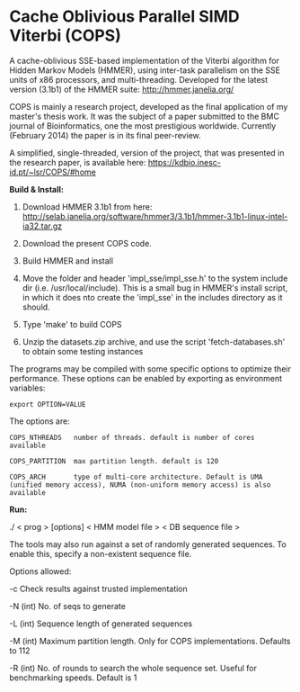 Cache Oblivious Parallel SIMD Viterbi (COPS)
=====================================

A cache-oblivious SSE-based implementation of the Viterbi algorithm for Hidden Markov Models (HMMER), using inter-task parallelism on the SSE units of x86 processors, and multi-threading. Developed for the latest version (3.1b1) of the HMMER suite: http://hmmer.janelia.org/

COPS is mainly a research project, developed as the final application of my master's thesis work. It was the subject of a paper submitted to the BMC journal of Bioinformatics, one the most prestigious worldwide. Currently (February 2014) the paper is in its final peer-review.

A simplified, single-threaded, version of the project, that was presented in the research paper, is available here:
https://kdbio.inesc-id.pt/~lsr/COPS/#home



**Build & Install:**

1) Download HMMER 3.1b1 from here:
http://selab.janelia.org/software/hmmer3/3.1b1/hmmer-3.1b1-linux-intel-ia32.tar.gz

2) Download the present COPS code.

3) Build HMMER and install

4) Move the folder and header 'impl_sse/impl_sse.h' to the system include dir (i.e. /usr/local/include). 
This is a small bug in HMMER's install script, in which it does nto create the 'impl_sse' in the includes directory as it should.

5) Type 'make' to build COPS

6) Unzip the datasets.zip archive, and use the script 'fetch-databases.sh' to obtain some testing instances


The programs may be compiled with some specific options to optimize their performance. These options can be enabled by exporting as environment variables:

    export OPTION=VALUE
    
The options are:

    COPS_NTHREADS   number of threads. default is number of cores available
    
    COPS_PARTITION  max partition length. default is 120
    
    COPS_ARCH       type of multi-core architecture. Default is UMA (unified memory access), NUMA (non-uniform memory access) is also available
    


**Run:**

./ < prog >  [options]  < HMM model file >  < DB sequence file >

The tools may also run against a set of randomly generated sequences. To enable this, specify a non-existent sequence file.

Options allowed:

-c           Check results against trusted implementation

-N (int)     No. of seqs to generate

-L (int)     Sequence length of generated sequences

-M (int)     Maximum partition length. Only for COPS implementations. Defaults to 112

-R (int)     No. of rounds to search the whole sequence set. Useful for benchmarking speeds. Default is 1



